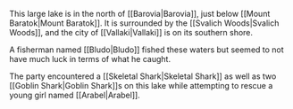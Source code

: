 This large lake is in the north of [[Barovia|Barovia]], just below [[Mount Baratok|Mount Baratok]]. It is surrounded by the [[Svalich Woods|Svalich Woods]], and the city of [[Vallaki|Vallaki]] is on its southern shore.

A fisherman named [[Bludo|Bludo]] fished these waters but seemed to not have much luck in terms of what he caught.

The party encountered a [[Skeletal Shark|Skeletal Shark]] as well as two [[Goblin Shark|Goblin Shark]]s on this lake while attempting to rescue a young girl named [[Arabel|Arabel]].